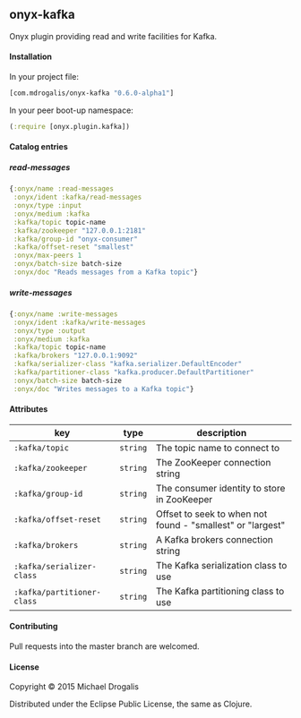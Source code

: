 ## onyx-kafka

Onyx plugin providing read and write facilities for Kafka.

#### Installation

In your project file:

```clojure
[com.mdrogalis/onyx-kafka "0.6.0-alpha1"]
```

In your peer boot-up namespace:

```clojure
(:require [onyx.plugin.kafka])
```

#### Catalog entries

##### read-messages

```clojure
{:onyx/name :read-messages
 :onyx/ident :kafka/read-messages
 :onyx/type :input
 :onyx/medium :kafka
 :kafka/topic topic-name
 :kafka/zookeeper "127.0.0.1:2181"
 :kafka/group-id "onyx-consumer"
 :kafka/offset-reset "smallest"
 :onyx/max-peers 1
 :onyx/batch-size batch-size
 :onyx/doc "Reads messages from a Kafka topic"}
```

##### write-messages

```clojure
{:onyx/name :write-messages
 :onyx/ident :kafka/write-messages
 :onyx/type :output
 :onyx/medium :kafka
 :kafka/topic topic-name
 :kafka/brokers "127.0.0.1:9092"
 :kafka/serializer-class "kafka.serializer.DefaultEncoder"
 :kafka/partitioner-class "kafka.producer.DefaultPartitioner"
 :onyx/batch-size batch-size
 :onyx/doc "Writes messages to a Kafka topic"}
```

#### Attributes

|key                           | type      | description
|------------------------------|-----------|------------
|`:kafka/topic`                | `string`  | The topic name to connect to
|`:kafka/zookeeper`            | `string`  | The ZooKeeper connection string
|`:kafka/group-id`             | `string`  | The consumer identity to store in ZooKeeper
|`:kafka/offset-reset`         | `string`  | Offset to seek to when not found - "smallest" or "largest"
|`:kafka/brokers`              | `string`  | A Kafka brokers connection string
|`:kafka/serializer-class`     | `string`  | The Kafka serialization class to use
|`:kafka/partitioner-class`    | `string`  | The Kafka partitioning class to use

#### Contributing

Pull requests into the master branch are welcomed.

#### License

Copyright © 2015 Michael Drogalis

Distributed under the Eclipse Public License, the same as Clojure.